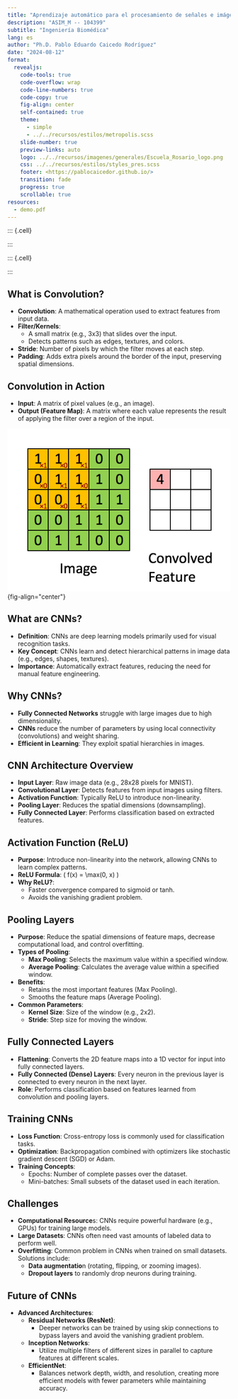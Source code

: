 ```yaml
---
title: "Aprendizaje automático para el procesamiento de señales e imágenes médicas"
description: "ASIM_M -- 104399"
subtitle: "Ingeniería Biomédica"
lang: es
author: "Ph.D. Pablo Eduardo Caicedo Rodríguez"
date: "2024-08-12"
format:
  revealjs: 
    code-tools: true
    code-overflow: wrap
    code-line-numbers: true
    code-copy: true
    fig-align: center
    self-contained: true
    theme: 
      - simple
      - ../../recursos/estilos/metropolis.scss
    slide-number: true
    preview-links: auto
    logo: ../../recursos/imagenes/generales/Escuela_Rosario_logo.png
    css: ../../recursos/estilos/styles_pres.scss
    footer: <https://pablocaicedor.github.io/>
    transition: fade
    progress: true
    scrollable: true
resources:
  - demo.pdf
---
```



::: {.cell}

:::

::: {.cell}

:::



## What is Convolution?
- **Convolution**: A mathematical operation used to extract features from input data.
- **Filter/Kernels**:
  - A small matrix (e.g., 3x3) that slides over the input.
  - Detects patterns such as edges, textures, and colors.
- **Stride**: Number of pixels by which the filter moves at each step.
- **Padding**: Adds extra pixels around the border of the input, preserving spatial dimensions.


## Convolution in Action
- **Input**: A matrix of pixel values (e.g., an image).
- **Output (Feature Map)**: A matrix where each value represents the result of applying the filter over a region of the input.
  
![](../../recursos/videos/convolution-2.gif){fig-align="center"}

## What are CNNs?
- **Definition**: CNNs are deep learning models primarily used for visual recognition tasks.
- **Key Concept**: CNNs learn and detect hierarchical patterns in image data (e.g., edges, shapes, textures).
- **Importance**: Automatically extract features, reducing the need for manual feature engineering.

## Why CNNs?
- **Fully Connected Networks** struggle with large images due to high dimensionality.
- **CNNs** reduce the number of parameters by using local connectivity (convolutions) and weight sharing.
- **Efficient in Learning**: They exploit spatial hierarchies in images.

## CNN Architecture Overview
- **Input Layer**: Raw image data (e.g., 28x28 pixels for MNIST).
- **Convolutional Layer**: Detects features from input images using filters.
- **Activation Function**: Typically ReLU to introduce non-linearity.
- **Pooling Layer**: Reduces the spatial dimensions (downsampling).
- **Fully Connected Layer**: Performs classification based on extracted features.

## Activation Function (ReLU)
- **Purpose**: Introduce non-linearity into the network, allowing CNNs to learn complex patterns.
- **ReLU Formula**: \( f(x) = \max(0, x) \)
- **Why ReLU?**: 
  - Faster convergence compared to sigmoid or tanh.
  - Avoids the vanishing gradient problem.

## Pooling Layers
- **Purpose**: Reduce the spatial dimensions of feature maps, decrease computational load, and control overfitting.
- **Types of Pooling**:
  - **Max Pooling**: Selects the maximum value within a specified window.
  - **Average Pooling**: Calculates the average value within a specified window.
- **Benefits**:
  - Retains the most important features (Max Pooling).
  - Smooths the feature maps (Average Pooling).
- **Common Parameters**:
  - **Kernel Size**: Size of the window (e.g., 2x2).
  - **Stride**: Step size for moving the window.

## Fully Connected Layers
- **Flattening**: Converts the 2D feature maps into a 1D vector for input into fully connected layers.
- **Fully Connected (Dense) Layers**: Every neuron in the previous layer is connected to every neuron in the next layer.
- **Role**: Performs classification based on features learned from convolution and pooling layers.

## Training CNNs

- **Loss Function**: Cross-entropy loss is commonly used for classification tasks.
- **Optimization**: Backpropagation combined with optimizers like stochastic gradient descent (SGD) or Adam.
- **Training Concepts**:
    - Epochs: Number of complete passes over the dataset.
    - Mini-batches: Small subsets of the dataset used in each iteration.

## Challenges

- **Computational Resource**s: CNNs require powerful hardware (e.g., GPUs) for training large models.
- **Large Datasets**: CNNs often need vast amounts of labeled data to perform well.
- **Overfitting**: Common problem in CNNs when trained on small datasets. Solutions include:
    - **Data augmentatio**n (rotating, flipping, or zooming images).
    - **Dropout layers** to randomly drop neurons during training.

## Future of CNNs

- **Advanced Architectures**:
  - **Residual Networks (ResNet)**: 
    - Deeper networks can be trained by using skip connections to bypass layers and avoid the vanishing gradient problem.
  - **Inception Networks**: 
    - Utilize multiple filters of different sizes in parallel to capture features at different scales.
  - **EfficientNet**: 
    - Balances network depth, width, and resolution, creating more efficient models with fewer parameters while maintaining accuracy.
